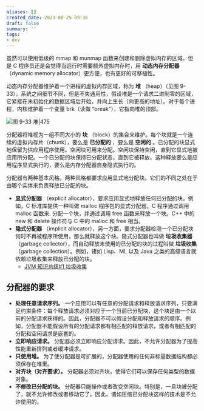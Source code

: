 ```yaml
---
aliases: []
created_date: 2023-08-25 09:38
draft: false
summary: ''
tags:
- dev
---
```


虽然可以使用低级的 mmap 和 munmap 函数来创建和删除虚拟内存的区域，但是 C 程序员还是会觉得当运行时需要额外虚拟内存时，用 **动态内存分配器** （dynamic memory allocator）更方便，也有更好的可移植性。

动态内存分配器维护着一个进程的虚拟内存区域，称为 **堆** （heap）（见图 9-33）。系统之间细节不同，但是不失通用性，假设堆是一个请求二进制零的区域，它紧接在未初始化的数据区域后开始，并向上生长（向更高的地址）。对于每个进程，内核维护着一个变量 brk（读做 “break”），它指向堆的顶部。

![图 9-33 堆|475](Attachments/73fc25bb51725919e355e39a9dad5512_MD5.webp)

分配器将堆视为一组不同大小的 **块** （block）的集合来维护。每个块就是一个连续的虚拟内存片（chunk），要么是 **已分配的** ，要么是 **空闲的** 。已分配的块显式地保留为供应用程序使用。空闲块可用来分配。空闲块保持空闲，直到它显式地被应用所分配。一个已分配的块保持已分配状态，直到它被释放，这种释放要么是应用程序显式执行的，要么是内存分配器自身隐式执行的。

分配器有两种基本风格。两种风格都要求应用显式地分配块。它们的不同之处在于由哪个实体来负责释放已分配的块。

- **显式分配器** （explicit allocator），要求应用显式地释放任何已分配的块。例如，C 标准库提供一种叫做 malloc 程序包的显式分配器。C 程序通过调用 malloc 函数来. 分配一个块，并通过调用 free 函数来释放一个块。C++ 中的 new 和 delete 操作符与 C 中的 malloc 和 free 相当。
- **隐式分配器** （implicit allocator），另一方面，要求分配器检测一个已分配块何时不再被程序所使用，那么就释放这个块。隐式分配器也叫做 **垃圾收集器** （garbage collector），而自动释放未使用的已分配的块的过程叫做 **垃圾收集** （garbage collection）。例如，诸如 Lisp、ML 以及 Java 之类的高级语言就依赖垃圾收集来释放已分配的块。
	- [JVM 知识总结#1 垃圾收集](JVM%20知识总结.md#1%20垃圾收集)

## 分配器的要求

- **处理任意请求序列。** 一个应用可以有任意的分配请求和释放请求序列，只要满足约束条件：每个释放请求必须对应于一个当前已分配块，这个块是由一个以前的分配请求获得的。因此，分配器不可以假设分配和释放请求的顺序。例如，分配器不能假设所有的分配请求都有相匹配的释放请求，或者有相匹配的分配和空闲请求是嵌套的。
- **立即响应请求。** 分配器必须立即响应分配请求。因此，不允许分配器为了提高性能重新排列或者缓冲请求。
- **只使用堆。** 为了使分配器是可扩展的，分配器使用的任何非标量数据结构都必须保存在堆里。
- **对齐块（对齐要求）。** 分配器必须对齐块，使得它们可以保存任何类型的数据对象。
- **不修改已分配的块。** 分配器只能操作或者改变空闲块。特别是，一旦块被分配了，就不允许修改或者移动它了。因此，诸如压缩已分配块这样的技术是不允许使用的。